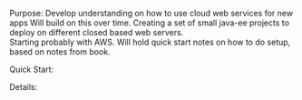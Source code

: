 Purpose: Develop understanding on how to use cloud web services for new apps
Will build on this over time.  Creating a set of small java-ee projects to deploy on different closed based web servers.  
Starting probably with AWS.  Will hold quick start notes on how to do setup, based on notes from book.

Quick Start:

Details: